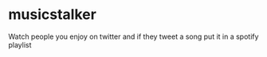# musicstalker
Watch people you enjoy on twitter and if they tweet a song put it in a spotify playlist
